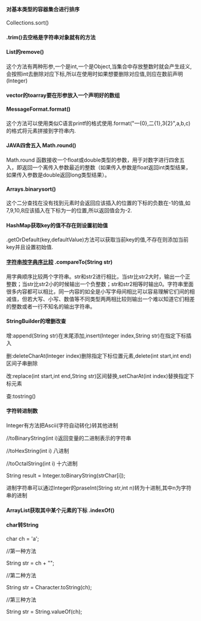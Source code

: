 #### 对基本类型的容器集合进行排序

Collections.sort()

#### .trim()去空格是字符串对象就有的方法

#### List的remove()

这个方法有两种形参,一个是int,一个是Object,当集合中存放整数时就会产生歧义,会按照int去删除对应下标,所以在使用时如果想要删除对应值,则应在数前声明(Integer)

#### vector的toarray要在形参放入一个声明好的数组

#### MessageFormat.format()

这个方法可以使用类似C语言printf的格式使用.format("一{0},二{1},3{2}",a,b,c)的格式将元素拼接到字符串内.

#### JAVA四舍五入 Math.round()

Math.round 函数接收一个float或double类型的参数，用于对数字进行四舍五入，即返回一个离传入参数最近的整数（如果传入参数是float返回int类型结果，如果传入参数是double返回long类型结果）。

#### Arrays.binarysort()

这个二分查找在没有找到元素时会返回应该插入的位置的下标的负数在-1的值,如7,9,10,8应该插入在下标为一的位置,所以返回值会为-2.

#### HashMap获取key的值不存在则设置初始值

.getOrDefault(key,defaultValue)方法可以获取当前key的值,不存在则添加当前key并且设置初始值.

#### [字符串按字典序比较](https://blog.csdn.net/qq_44925904/article/details/102848571) .compareTo(String str)

用字典顺序比较两个字符串。str和str2进行相比，当str比str2大时，输出一个正整数；当str比str2小的时候输出一个负整数；str和str2相等时输出0。字符串里面很多内容都可以相比，同一内容的如全是小写字母间相比可以容易理解它们间的相减值，但若大写、小写、数值等不同类型两两相比较则输出一个难以知道它们相差的整数或者一行不知名的输出字符串。

#### StringBuilder的增删改查

增:append(String str)在末尾添加,insert(Integer index,String str)在指定下标插入

删:deleteCharAt(Integer index)删除指定下标位置元素,delete(int start,int end)区间子串删除

改:replace(int start,int end,String str)区间替换,setCharAt(int index)替换指定下标元素

查:tostring()

#### 字符转进制数

Integer有方法把Ascii(字符自动转化)转其他进制

//toBinaryString(int i)返回变量的二进制表示的字符串

//toHexString(int i) 八进制

//toOctalString(int i) 十六进制

String result = Integer.toBinaryString(strChar[i]);

进制字符串可以通过Integer的praseInt(String str,int n)转为十进制,其中n为字符串的进制

#### ArrayList获取其中某个元素的下标 .indexOf()

#### char转String

char ch = 'a';

//第一种方法

String str = ch + "";

//第二种方法

String str = Character.toString(ch);

//第三种方法

String str = String.valueOf(ch);
